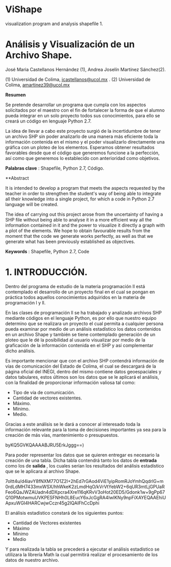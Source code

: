 # ViShape
visualization program and analysis shapefile
1.
# Análisis y Visualización de un Archivo Shape.

José Maria Castellanos Hernández (1), Andrea Joselín Martínez Sánchez(2).

 (1) Universidad de Colima,  [jcastellanos@ucol.mx](mailto:jcastellanos@ucol.mx) . (2) Universidad de Colima, amartinez39@ucol.mx

**Resumen**

Se pretende desarrollar un programa que cumpla con los aspectos solicitados por el maestro con el fin de fortalecer la forma de que el alumno pueda integrar en un solo proyecto todos sus conocimientos, para ello se creará un código en lenguaje Python 2.7.

La idea de llevar a cabo este proyecto surgió de la incertidumbre de tener un archivo SHP sin poder analizarlo de una manera más eficiente toda la información contenida en el mismo y el poder visualizarlo directamente una gráfica con un ploteo de los elementos. Esperamos obtener resultados favorables desde que el código que generemos funcione a la perfección, así como que generemos lo establecido con anterioridad como objetivos.

**Palabras clave** : Shapefile, Python 2.7,  Código.

**Abstract

It is intended to develop a program that meets the aspects requested by the teacher in order to strengthen the student&#39;s way of being able to integrate all their knowledge into a single project, for which a code in Python 2.7 language will be created.

The idea of ​​carrying out this project arose from the uncertainty of having a SHP file without being able to analyse it in a more efficient way all the information contained in it and the power to visualize it directly a graph with a plot of the elements. We hope to obtain favourable results from the moment that the code we generate works perfectly, as well as that we generate what has been previously established as objectives.

**Keywords** : Shapefile, Python 2.7, Code

# 1. INTRODUCCIÓN.

Dentro del programa de estudio de la materia programación ll está contemplado el desarrollo de un proyecto final en el cual se pongan en práctica todos aquellos conocimientos adquiridos en la materia de programación l y ll.

En las clases de programación ll se ha trabajado y analizado archivos SHP mediante códigos en el lenguaje Python, es por ello que nuestro equipo determino que se realizara un proyecto el cual permita a cualquier persona pueda examinar por medio de un análisis estadístico los datos contenidos en un archivo Shape y también se tiene contemplado generación de un  ploteo que le dé la posibilidad al usuario visualizar por medio de la graficación de la  información contenida en el SHP y así complementar dicho análisis.

Es importante mencionar que con el archivo SHP contendrá información de vías de comunicación del Estado de Colima, el cual se descargará de la página oficial del INEGI, dentro del mismo contiene datos geoespaciales y datos tabulares, estos últimos son los datos que se le aplicará el análisis, con la finalidad de proporcionar información valiosa tal como:

- Tipo de vía de comunicación.
- Cantidad de vectores existentes.
- Máximo.
- Mínimo.
- Medio.

Gracias a este análisis se le dará a conocer al interesado toda la información relevante para la toma de decisiones importantes ya sea para la creación de más vías, mantenimiento o presupuestos.

byKQ5GVKQAAAABJRU5ErkJggg==)

Para poder representar los datos que se quieren entregar es necesario la creación de una tabla. Dicha tabla contendrá tanto los datos de **entrada** como los de **salida** , los cuales serían los resultados del análisis estadístico que se le aplicara al archivo Shape.

 7oltt4u/d4iavY8fNXM77O1Z2I+2hEd7rGAod4ViE1yipRomRJoYmhQqdrlG+m0rdLdMH7433mxWSX/hhWkeK2zLmdHqO/kVrVtYebW2+6qUR3mtLjGPUaRFeo6QaJWZAUadn4dDXpcra4Xre116qKRvV3oHot20ED5/Gdonk1w+9gPp67Q10PMotwmuUVKPESFNHh0L8EucY6xJcGgRA4IwIKNy9npFiXAYEQAAEhiUApxuWGI4HARCwjwCczr45g2IQAIFhCcDphi

 El análisis estadístico constará de los siguientes puntos:

- Cantidad de Vectores existentes
- Máximo
- Mínimo
- Medio

Y para realizada la tabla se precederá a ejecutar  el análisis estadístico se utilizara la  librería Math la cual permitirá realizar el procesamiento de los datos de nuestro archivo.

















